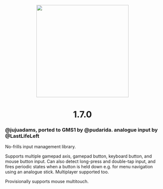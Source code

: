 
<p align="center"><img src="https://raw.githubusercontent.com/JujuAdams/input/master/LOGO_small.png" style="display:block; margin:auto; width:300px"></p>
<h1 align="center">1.7.0</h1>



### @jujuadams, ported to GMS1 by @pudarida. analogue input by @LastLifeLeft

No-frills input management library.

Supports multiple gamepad axis, gamepad button, keyboard button, and mouse button input. Can also detect long-press and double-tap input, and fires periodic states when a button is held down e.g. for menu navigation using an analogue stick. Multiplayer supported too.

Provisionally supports mouse multitouch.
